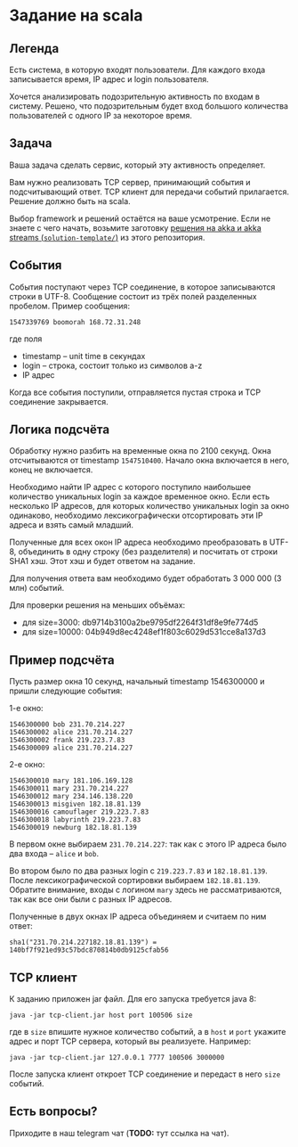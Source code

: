 # Задание на scala

## Легенда

Есть система, в которую входят пользователи. Для каждого входа записывается
время, IP адрес и login пользователя.

Хочется анализировать подозрительную активность по входам в систему. Решено, что
подозрительным будет вход большого количества пользователей с одного IP за
некоторое время.

## Задача

Ваша задача сделать сервис, который эту активность определяет.

Вам нужно реализовать TCP сервер, принимающий события и подсчитывающий ответ.
TCP клиент для передачи событий прилагается. Решение должно быть на scala.

Выбор framework и решений остаётся на ваше усмотрение. Если не знаете с чего
начать, возьмите заготовку
[решения на akka и akka streams (`solution-template/`)](solution-template/)
из этого репозитория.

## События

События поступают через TCP соединение, в которое записываются строки в UTF-8.
Сообщение состоит из трёх полей разделенных пробелом. Пример сообщения:

```
1547339769 boomorah 168.72.31.248
```

где поля

* timestamp – unit time в секундах
* login – строка, состоит только из символов a-z
* IP адрес

Когда все события поступили, отправляется пустая строка и TCP соединение
закрывается.

## Логика подсчёта

Обработку нужно разбить на временные окна по 2100 секунд. Окна отсчитываются от
timestamp `1547510400`. Начало окна включается в него, конец не включается.

Необходимо найти IP адрес с которого поступило наибольшее количество уникальных
login за каждое временное окно. Если есть несколько IP адресов, для которых
количество уникальных login за окно одинаково, необходимо лексикографически
отсортировать эти IP адреса и взять самый младший.

Полученные для всех окон IP адреса необходимо преобразовать в UTF-8, объединить
в одну строку (без разделителя) и посчитать от строки SHA1 хэш. Этот хэш и будет
ответом на задание.

Для получения ответа вам необходимо будет обработать 3 000 000 (3 млн) событий.

Для проверки решения на меньших объёмах:

* для size=3000: db9714b3100a2be9795df2264f31df8e9fe774d5
* для size=10000: 04b949d8ec4248ef1f803c6029d531cce8a137d3

## Пример подсчёта

Пусть размер окна 10 секунд, начальный timestamp 1546300000 и пришли следующие
события:

1-е окно:

```
1546300000 bob 231.70.214.227
1546300002 alice 231.70.214.227
1546300002 frank 219.223.7.83
1546300009 alice 231.70.214.227
```

2-е окно:

```
1546300010 mary 181.106.169.128
1546300011 mary 231.70.214.227
1546300012 mary 234.146.138.220
1546300013 misgiven 182.18.81.139
1546300016 camouflager 219.223.7.83
1546300018 labyrinth 219.223.7.83
1546300019 newburg 182.18.81.139
```

В первом окне выбираем `231.70.214.227`: так как с этого IP адреса было два
входа – `alice` и `bob`.

Во втором было по два разных login c `219.223.7.83` и `182.18.81.139`. После
лексикографической сортировки выбираем `182.18.81.139`. Обратите внимание, входы
с логином `mary` здесь не рассматриваются, так как все они были с разных IP
адресов.

Полученные в двух окнах IP адреса объединяем и считаем по ним ответ:

```
sha1("231.70.214.227182.18.81.139") = 140bf7f921ed93c57bdc870814b0db9125cfab56
```

## TCP клиент

К заданию приложен jar файл. Для его запуска требуется java 8:

```
java -jar tcp-client.jar host port 100506 size
```

где в `size` впишите нужное количество событий, а в `host` и `port` укажите
адрес и порт TCP сервера, который вы реализуете. Например:

```
java -jar tcp-client.jar 127.0.0.1 7777 100506 3000000
```

После запуска клиент откроет TCP соединение и передаст в него `size`
событий.


## Есть вопросы?

Приходите в наш telegram чат (**TODO:** тут ссылка на чат).
